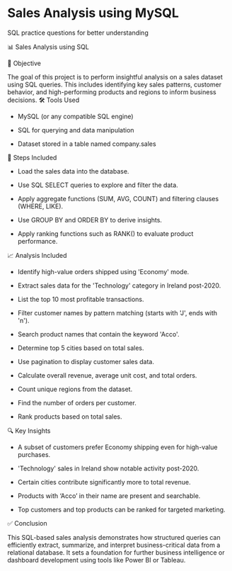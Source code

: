 # Sales Analysis using MySQL
SQL practice questions for better understanding

📊 Sales Analysis using SQL


🧭 Objective

The goal of this project is to perform insightful analysis on a sales dataset using SQL queries. This includes identifying key sales patterns, customer behavior, and high-performing products and regions to inform business decisions.
🛠️ Tools Used

   - MySQL (or any compatible SQL engine)

   - SQL for querying and data manipulation

   - Dataset stored in a table named company.sales

🧩 Steps Included

- Load the sales data into the database.

- Use SQL SELECT queries to explore and filter the data.

- Apply aggregate functions (SUM, AVG, COUNT) and filtering clauses (WHERE, LIKE).

- Use GROUP BY and ORDER BY to derive insights.

- Apply ranking functions such as RANK() to evaluate product performance.

📈 Analysis Included

- Identify high-value orders shipped using 'Economy' mode.

- Extract sales data for the 'Technology' category in Ireland post-2020.

- List the top 10 most profitable transactions.

- Filter customer names by pattern matching (starts with 'J', ends with 'n').

- Search product names that contain the keyword 'Acco'.

- Determine top 5 cities based on total sales.

- Use pagination to display customer sales data.

- Calculate overall revenue, average unit cost, and total orders.

- Count unique regions from the dataset.

- Find the number of orders per customer.

- Rank products based on total sales.

🔍 Key Insights

- A subset of customers prefer Economy shipping even for high-value purchases.

- 'Technology' sales in Ireland show notable activity post-2020.

- Certain cities contribute significantly more to total revenue.

- Products with ‘Acco’ in their name are present and searchable.

- Top customers and top products can be ranked for targeted marketing.

✅ Conclusion

This SQL-based sales analysis demonstrates how structured queries can efficiently extract, summarize, and interpret business-critical data from a relational database. It sets a foundation for further business intelligence or dashboard development using tools like Power BI or Tableau.
